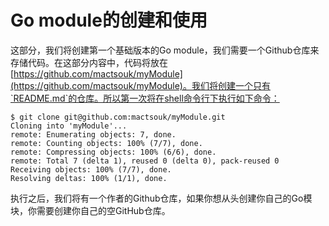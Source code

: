 # Go module的创建和使用

这部分，我们将创建第一个基础版本的Go module，我们需要一个Github仓库来存储代码。在这部分内容中，代码将放在[https://github.com/mactsouk/myModule](https://github.com/mactsouk/myModule)。我们将创建一个只有`README.md`的仓库。所以第一次将在shell命令行下执行如下命令：

```shell
$ git clone git@github.com:mactsouk/myModule.git
Cloning into 'myModule'...
remote: Enumerating objects: 7, done.
remote: Counting objects: 100% (7/7), done.
remote: Compressing objects: 100% (6/6), done.
remote: Total 7 (delta 1), reused 0 (delta 0), pack-reused 0
Receiving objects: 100% (7/7), done.
Resolving deltas: 100% (1/1), done.
```

执行之后，我们将有一个作者的Github仓库，如果你想从头创建你自己的Go模块，你需要创建你自己的空GitHub仓库。

